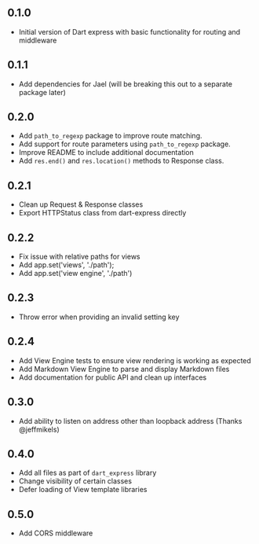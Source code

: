 ## 0.1.0

- Initial version of Dart express with basic functionality for routing and middleware

## 0.1.1

- Add dependencies for Jael (will be breaking this out to a separate package later)

## 0.2.0

- Add `path_to_regexp` package to improve route matching.
- Add support for route parameters using `path_to_regexp` package.
- Improve README to include additional documentation
- Add `res.end()` and `res.location()` methods to Response class.

## 0.2.1

- Clean up Request & Response classes
- Export HTTPStatus class from dart-express directly

## 0.2.2

- Fix issue with relative paths for views
- Add app.set('views', './path');
- Add app.set('view engine', './path')

## 0.2.3

- Throw error when providing an invalid setting key

## 0.2.4

- Add View Engine tests to ensure view rendering is working as expected
- Add Markdown View Engine to parse and display Markdown files
- Add documentation for public API and clean up interfaces

## 0.3.0

- Add ability to listen on address other than loopback address (Thanks @jeffmikels)

## 0.4.0

- Add all files as part of `dart_express` library
- Change visibility of certain classes
- Defer loading of View template libraries

## 0.5.0

- Add CORS middleware

